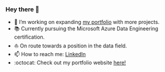 ### Hey there 👋


- 🌱 I’m working on expanding [my portfolio](https://github.com/tubako/my-portfolio) with more projects.
- 📚 Currently pursuing the Microsoft Azure Data Engineering certification.
- ⛵ On route towards a position in the data field. 
- 📫 How to reach me: [LinkedIn](https://www.linkedin.com/in/remziye-tugba-tandara/)
- :octocat: Check out my portfolio website [here!](https://tubako.github.io)

